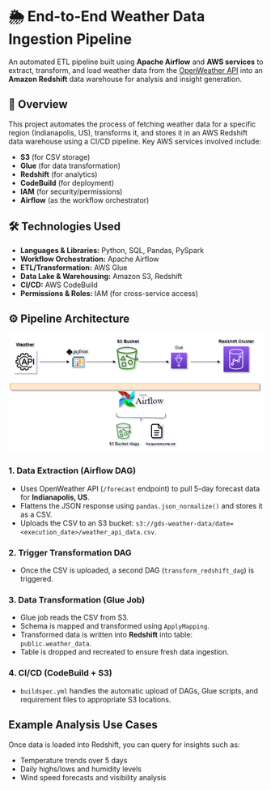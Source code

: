 # 🌦️ End-to-End Weather Data Ingestion Pipeline

An automated ETL pipeline built using **Apache Airflow** and **AWS services** to extract, transform, and load weather data from the [OpenWeather API](https://openweathermap.org/api) into an **Amazon Redshift** data warehouse for analysis and insight generation.

## 🚀 Overview

This project automates the process of fetching weather data for a specific region (Indianapolis, US), transforms it, and stores it in an AWS Redshift data warehouse using a CI/CD pipeline. Key AWS services involved include:

- **S3** (for CSV storage)
- **Glue** (for data transformation)
- **Redshift** (for analytics)
- **CodeBuild** (for deployment)
- **IAM** (for security/permissions)
- **Airflow** (as the workflow orchestrator)

## 🛠️ Technologies Used

- **Languages & Libraries:** Python, SQL, Pandas, PySpark
- **Workflow Orchestration:** Apache Airflow
- **ETL/Transformation:** AWS Glue
- **Data Lake & Warehousing:** Amazon S3, Redshift
- **CI/CD:** AWS CodeBuild
- **Permissions & Roles:** IAM (for cross-service access)


## ⚙️ Pipeline Architecture


![Architecture Diagram](architecture.png)

### 1. **Data Extraction (Airflow DAG)**
- Uses OpenWeather API (`/forecast` endpoint) to pull 5-day forecast data for **Indianapolis, US**.
- Flattens the JSON response using `pandas.json_normalize()` and stores it as a CSV.
- Uploads the CSV to an S3 bucket: `s3://gds-weather-data/date=<execution_date>/weather_api_data.csv`.

### 2. **Trigger Transformation DAG**
- Once the CSV is uploaded, a second DAG (`transform_redshift_dag`) is triggered.

### 3. **Data Transformation (Glue Job)**
- Glue job reads the CSV from S3.
- Schema is mapped and transformed using `ApplyMapping`.
- Transformed data is written into **Redshift** into table: `public.weather_data`.
- Table is dropped and recreated to ensure fresh data ingestion.

### 4. **CI/CD (CodeBuild + S3)**
- `buildspec.yml` handles the automatic upload of DAGs, Glue scripts, and requirement files to appropriate S3 locations.


## Example Analysis Use Cases
Once data is loaded into Redshift, you can query for insights such as:
- Temperature trends over 5 days
- Daily highs/lows and humidity levels
- Wind speed forecasts and visibility analysis
